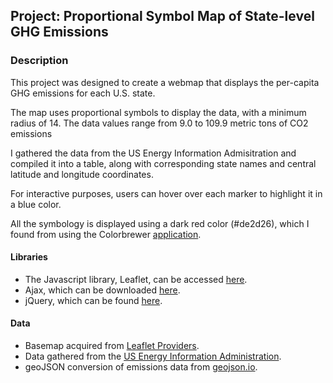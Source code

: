 ## Project: Proportional Symbol Map of State-level GHG Emissions

### Description

This project was designed to create a webmap that displays the per-capita GHG emissions for each U.S. state.

The map uses proportional symbols to display the data, with a minimum radius of 14. The data values range from 9.0 to 109.9 metric tons of CO2 emissions

I gathered the data from the US Energy Information Admisitration and compiled it into a table, along with corresponding state names and central latitude and longitude coordinates.

For interactive purposes, users can hover over each marker to highlight it in a blue color.

All the symbology is displayed using a dark red color (#de2d26), which I found from using the Colorbrewer [application](https://colorbrewer2.org/#type=sequential&scheme=BuGn&n=3).

#### Libraries

- The Javascript library, Leaflet, can be accessed [here](https://leafletjs.com/download.html).
- Ajax, which can be downloaded [here](https://cdnjs.com/libraries/leaflet-ajax).
- jQuery, which can be found [here](https://code.jquery.com/).

#### Data

- Basemap acquired from [Leaflet Providers](https://leaflet-extras.github.io/leaflet-providers/preview/).
- Data gathered from the [US Energy Information Administration](https://www.eia.gov/environment/emissions/state/).
- geoJSON conversion of emissions data from [geojson.io](https://geojson.io/#map=2/20.0/0.0).
